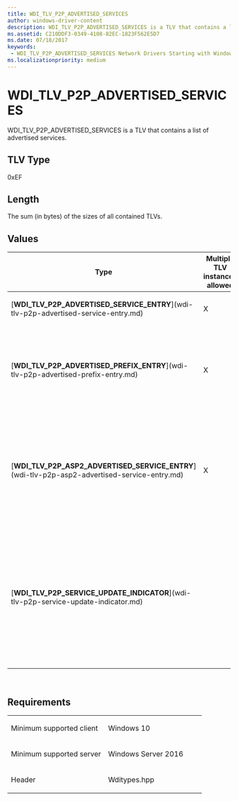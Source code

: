 ```yaml
---
title: WDI_TLV_P2P_ADVERTISED_SERVICES
author: windows-driver-content
description: WDI_TLV_P2P_ADVERTISED_SERVICES is a TLV that contains a list of advertised services.
ms.assetid: C210DDF3-0349-4108-82EC-1823F562E5D7
ms.date: 07/18/2017 
keywords:
 - WDI_TLV_P2P_ADVERTISED_SERVICES Network Drivers Starting with Windows Vista
ms.localizationpriority: medium
---
```


# WDI\_TLV\_P2P\_ADVERTISED\_SERVICES


WDI\_TLV\_P2P\_ADVERTISED\_SERVICES is a TLV that contains a list of advertised services.

## TLV Type


0xEF

## Length


The sum (in bytes) of the sizes of all contained TLVs.

## Values


<table>
<colgroup>
<col width="25%" />
<col width="25%" />
<col width="25%" />
<col width="25%" />
</colgroup>
<thead>
<tr class="header">
<th>Type</th>
<th>Multiple TLV instances allowed</th>
<th>Optional</th>
<th>Description</th>
</tr>
</thead>
<tbody>
<tr class="odd">
<td><p>[<strong>WDI_TLV_P2P_ADVERTISED_SERVICE_ENTRY</strong>](wdi-tlv-p2p-advertised-service-entry.md)</p></td>
<td><p>X</p></td>
<td><p>X</p></td>
<td>A list of advertised services.</td>
</tr>
<tr class="even">
<td><p>[<strong>WDI_TLV_P2P_ADVERTISED_PREFIX_ENTRY</strong>](wdi-tlv-p2p-advertised-prefix-entry.md)</p></td>
<td><p>X</p></td>
<td><p>X</p></td>
<td><p>A list of advertised prefixes that are derived from the list of advertised services.</p></td>
</tr>
<tr class="odd">
<td><p>[<strong>WDI_TLV_P2P_ASP2_ADVERTISED_SERVICE_ENTRY</strong>](wdi-tlv-p2p-asp2-advertised-service-entry.md)</p></td>
<td><p>X</p></td>
<td><p>X</p></td>
<td><p>Added in Windows 10, version 1607, WDI version 1.0.21.</p>
<p>A list of advertised ASP2 services.</p></td>
</tr>
<tr class="even">
<td><p>[<strong>WDI_TLV_P2P_SERVICE_UPDATE_INDICATOR</strong>](wdi-tlv-p2p-service-update-indicator.md)</p></td>
<td></td>
<td></td>
<td><p>The service update indicator to include in ANQP responses if the driver supports responding to service information discovery ANQP requests.</p></td>
</tr>
</tbody>
</table>

 

Requirements
------------

<table>
<colgroup>
<col width="50%" />
<col width="50%" />
</colgroup>
<tbody>
<tr class="odd">
<td><p>Minimum supported client</p></td>
<td><p>Windows 10</p></td>
</tr>
<tr class="even">
<td><p>Minimum supported server</p></td>
<td><p>Windows Server 2016</p></td>
</tr>
<tr class="odd">
<td><p>Header</p></td>
<td>Wditypes.hpp</td>
</tr>
</tbody>
</table>

 

 




